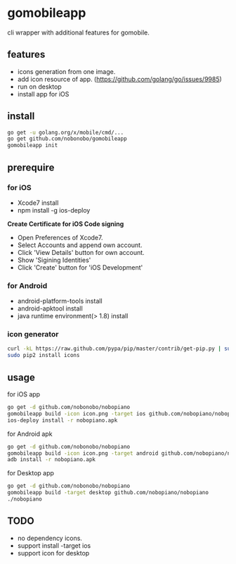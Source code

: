 # gomobileapp

cli wrapper with additional features for gomobile.

## features

- icons generation from one image.
- add icon resource of app. (https://github.com/golang/go/issues/9985)
- run on desktop
- install app for iOS

## install

```sh
go get -u golang.org/x/mobile/cmd/...
go get github.com/nobonobo/gomobileapp
gomobileapp init
```

## prerequire

### for iOS

- Xcode7 install
- npm install -g ios-deploy

**Create Certificate for iOS Code signing**

- Open Preferences of Xcode7.
- Select Accounts and append own account.
- Click 'View Details' button for own account.
- Show 'Sigining Identities'
- Click 'Create' button for 'iOS Development'

### for Android

- android-platform-tools install
- android-apktool install
- java runtime environment(> 1.8) install

### icon generator

```sh
curl -kL https://raw.github.com/pypa/pip/master/contrib/get-pip.py | sudo python2
sudo pip2 install icons
```

## usage

for iOS app
```sh
go get -d github.com/nobonobo/nobopiano
gomobileapp build -icon icon.png -target ios github.com/nobopiano/nobopiano
ios-deploy install -r nobopiano.apk
```

for Android apk
```sh
go get -d github.com/nobonobo/nobopiano
gomobileapp build -icon icon.png -target android github.com/nobopiano/nobopiano
adb install -r nobopiano.apk
```

for Desktop app
```sh
go get -d github.com/nobonobo/nobopiano
gomobileapp build -target desktop github.com/nobopiano/nobopiano
./nobopiano
```

## TODO

- no dependency icons.
- support install -target ios
- support icon for desktop
